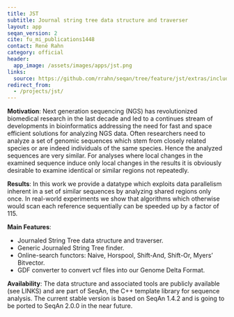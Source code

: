 ```yaml
---
title: JST
subtitle: Journal string tree data structure and traverser
layout: app
seqan_version: 2
cite: fu_mi_publications1448
contact: René Rahn
category: official
header:
  app_image: /assets/images/apps/jst.png
links:
  source: https://github.com/rrahn/seqan/tree/feature/jst/extras/include/seqan/journaled_string_tree
redirect_from:
  - /projects/jst/
---
```


**Motivation**: Next generation sequencing (NGS) has revolutionized biomedical research in the last decade and led to a
continues stream of developments in bioinformatics addressing the need for fast and space efficient solutions for
analyzing NGS data. Often researchers need to analyze a set of genomic sequences which stem from closely related species
or are indeed individuals of the same species. Hence the analyzed sequences are very similar. For analyses where local
changes in the examined sequence induce only local changes in the results it is obviously desirable to examine identical
or similar regions not repeatedly.

**Results**: In this work we provide a datatype which exploits data parallelism inherent in a set of similar sequences
by analyzing shared regions only once. In real-world experiments we show that algorithms which otherwise would scan each
reference sequentially can be speeded up by a factor of 115.

**Main Features**:

* Journaled String Tree data structure and traverser.
* Generic Journaled String Tree finder.
* Online-search functors: Naive, Horspool, Shift-And, Shift-Or, Myers’ Bitvector.
* GDF converter to convert vcf files into our Genome Delta Format.

**Availability**: The data structure and associated tools are publicly available (see LINKS) and are part of SeqAn, the
C++ template library for sequence analysis. The current stable version is based on SeqAn 1.4.2 and is going to be ported
to SeqAn 2.0.0 in the near future.